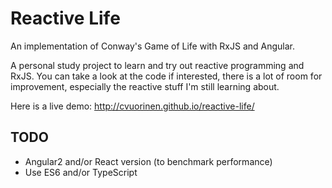 # Reactive Life

An implementation of Conway's Game of Life with RxJS and Angular.

A personal study project to learn and try out reactive programming and RxJS.
You can take a look at the code if interested, there is a lot of room for improvement,
especially the reactive stuff I'm still learning about.

Here is a live demo: http://cvuorinen.github.io/reactive-life/

## TODO

* Angular2 and/or React version (to benchmark performance)
* Use ES6 and/or TypeScript
